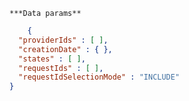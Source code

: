     ***Data params**

```json
    {
  "providerIds" : [ ],
  "creationDate" : { },
  "states" : [ ],
  "requestIds" : [ ],
  "requestIdSelectionMode" : "INCLUDE"
}
```
